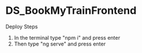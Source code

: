 # DS_BookMyTrainFrontend

Deploy Steps

1. In the terminal type "npm i" and press enter
2. Then type "ng serve" and press enter

